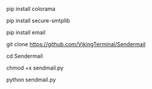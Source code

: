 pip install colorama

pip install secure-smtplib

pip install email

git clone https://github.com/VikingTerminal/Sendermail

cd Sendermail

chmod +x sendmail.py

python sendmail.py